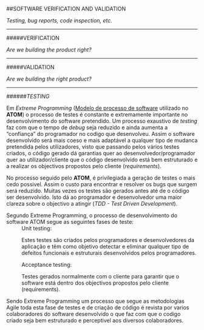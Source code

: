 ##SOFTWARE VERIFICATION AND VALIDATION

*Testing, bug reports, code inspection, etc.*

---

#####VERIFICATION

*Are we building the product right?*

---

#####VALIDATION

*Are we building the right product?*

---

######*TESTING*


Em *Extreme Programming* ([Modelo de processo de software](https://github.com/DiogoXRP/atom/blob/master/ESOF-docs/SoftwareProcessModel.md) utilizado no **ATOM**) o processo de testes é constante e extremamente importante no desenvolvimento do software pretendido. Um processo exaustivo de *testing* faz com que o tempo de *debug* seja reduzido e ainda aumenta a “confiança” do programador no codigo que desenvolveu. Assim o software desenvolvido será mais coeso e mais adaptável a qualquer tipo de mudanca pretendida pelos utilizadores, visto que passando pelos vários testes criados, o código gerado dá garantias quer ao desenvolvedor/programador quer ao utilizador/cliente que o código desenvolvido está bem estruturado e a realizar os objectivos propostos pelo cliente (*requirements*). 

No processo seguido pelo **ATOM**, é privilegiada a geração de testes o mais cedo possivel. Assim o custo para encontrar e resolver os bugs que surgem será reduzido.
Muitas vezes os testes são gerados antes até de o código ser desenvolvido. Isto dá ao programador e desenvolvedor uma maior clareza sobre o objectivo a atingir (*TDD - Test Driven Development*). 

<dl>
<dt>Segundo Extreme Programming, o processo de desenvolvimento do software ATOM segue as seguintes fases de teste:
</dt>

<dd> Unit testing:

Estes testes são criados pelos programadores e desenvolvedores da aplicação e  têm como objetivo detectar e eliminar qualquer tipo de defeitos funcionais e estruturais desenvolvidos pelos programadores.</dd>

<dd> Acceptance testing:

Testes gerados normalmente com o cliente para garantir que o software está dentro dos objectivos propostos pelo cliente (requirements).</dd>
</dl>

Sendo Extreme Programming um processo que segue as metodologias Agile toda esta fase de testes e de criação de código é revista por varios colaboradores do software desenvolvido o que faz com que o codigo criado seja bem estruturado e perceptivel aos diversos colaboradores.
